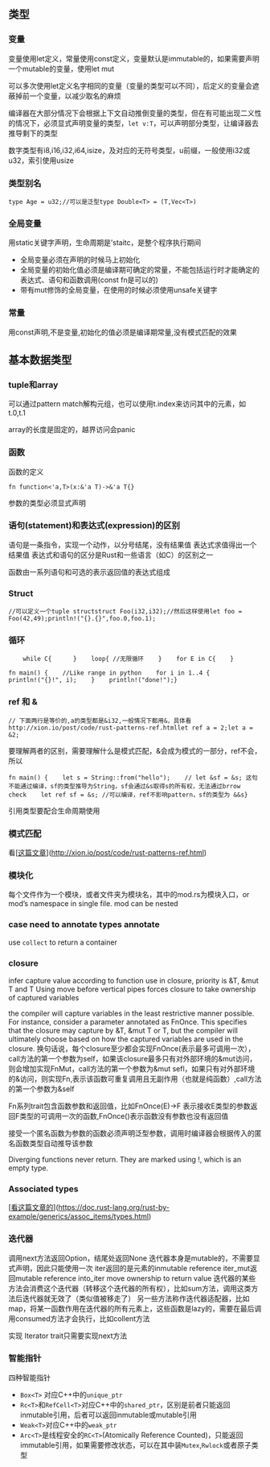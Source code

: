 ## 类型

### 变量

变量使用let定义，常量使用const定义，变量默认是immutable的，如果需要声明一个mutable的变量，使用let mut

可以多次使用let定义名字相同的变量（变量的类型可以不同），后定义的变量会遮蔽掉前一个变量，以减少取名的麻烦

编译器在大部分情况下会根据上下文自动推倒变量的类型，但在有可能出现二义性的情况下，必须显式声明变量的类型，`let v:T`，可以声明部分类型，让编译器去推导剩下的类型

数字类型有i8,i16,i32,i64,isize，及对应的无符号类型，u前缀，一般使用i32或u32，索引使用usize

### 类型别名

```
type Age = u32;//可以是泛型type Double<T> = (T,Vec<T>)
```

### 全局变量

用static关键字声明，生命周期是’staitc，是整个程序执行期间

- 全局变量必须在声明的时候马上初始化
- 全局变量的初始化值必须是编译期可确定的常量，不能包括运行时才能确定的表达式、语句和函数调用(const fn是可以的)
- 带有mut修饰的全局变量，在使用的时候必须使用unsafe关键字

### 常量

用const声明,不是变量,初始化的值必须是编译期常量,没有模式匹配的效果

## 基本数据类型

### tuple和array

可以通过pattern match解构元组，也可以使用t.index来访问其中的元素，如t.0,t.1

array的长度是固定的，越界访问会panic

### 函数

函数的定义

```
fn function<'a,T>(x:&'a T)->&'a T{}
```

参数的类型必须显式声明

### 语句(statement)和表达式(expression)的区别

语句是一条指令，实现一个动作，以分号结尾，没有结果值 表达式求值得出一个结果值 表达式和语句的区分是Rust和一些语言（如C）的区别之一

函数由一系列语句和可选的表示返回值的表达式组成

### Struct

```
//可以定义一个tuple structstruct Foo(i32,i32);//然后这样使用let foo = Foo(42,49);println!("{}.{}",foo.0,foo.1);
```

### 循环

```
    while C{      }    loop{ //无限循环    }    for E in C{    }
```

```
fn main() {    //Like range in python    for i in 1..4 {        println!("{}!", i);    }    println!("done!");}
```

### ref 和 &

```
// 下面两行是等价的,a的类型都是&i32,一般情况下都用&，具体看http://xion.io/post/code/rust-patterns-ref.htmllet ref a = 2;let a = &2;
```

要理解两者的区别，需要理解什么是模式匹配，&会成为模式的一部分，ref不会，所以

```
fn main() {    let s = String::from("hello");    // let &sf = &s; 这句不能通过编译，sf的类型推导为String，sf会通过&s取得s的所有权，无法通过brrow check    let ref sf = &s; //可以编译，ref不影响pattern，sf的类型为 &&s}
```

引用类型要配合生命周期使用

### 模式匹配

看[[这篇文章](http://xion.io/post/code/rust-patterns-ref.html)](http://xion.io/post/code/rust-patterns-ref.html)

### 模块化

每个文件作为一个模块，或者文件夹为模块名，其中的mod.rs为模块入口，or mod’s namespace in single file. mod can be nested

### case need to annotate types annotate

use `collect` to return a container

### closure

infer capture value according to function use in closure, priority is &T, &mut T and T Using move before vertical pipes forces closure to take ownership of captured variables

the compiler will capture variables in the least restrictive manner possible. For instance, consider a parameter annotated as FnOnce. This specifies that the closure may capture by &T, &mut T or T, but the compiler will ultimately choose based on how the captured variables are used in the closure. 换句话说，每个closure至少都会实现FnOnce(表示最多可调用一次），call方法的第一个参数为self，如果该closure最多只有对外部环境的&mut访问，则会增加实现FnMut，call方法的第一个参数为&mut sefl，如果只有对外部环境的&访问，则实现Fn,表示该函数可重复调用且无副作用（也就是纯函数）,call方法的第一个参数为&self

Fn系列trait包含函数参数和返回值，比如FnOnce(E)->F 表示接收E类型的参数返回F类型的可调用一次的函数,FnOnce()表示函数没有参数也没有返回值

接受一个匿名函数为参数的函数必须声明泛型参数，调用时编译器会根据传入的匿名函数类型自动推导该参数

Diverging functions never return. They are marked using !, which is an empty type.

### Associated types

[[看这篇文章的](https://doc.rust-lang.org/rust-by-example/generics/assoc_items/types.html)](https://doc.rust-lang.org/rust-by-example/generics/assoc_items/types.html)

### 迭代器

调用next方法返回Option，结尾处返回None 迭代器本身是mutable的，不需要显式声明，因此只能使用一次 iter返回的是元素的inmutable reference iter_mut返回mutable reference into_iter move ownership to return value 迭代器的某些方法会消费这个迭代器（转移这个迭代器的所有权），比如sum方法，调用这类方法后迭代器就无效了（类似值被移走了） 另一些方法称作迭代器适配器，比如map，将某一函数作用在迭代器的所有元素上，这些函数是lazy的，需要在最后调用consumed方法才会执行，比如collent方法

实现 Iterator trait只需要实现next方法

### 智能指针

四种智能指针

- `Box<T>` 对应C++中的`unique_ptr`
- `Rc<T>`和`RefCell<T>`对应C++中的`shared_ptr`，区别是前者只能返回inmutable引用，后者可以返回inmutable或mutable引用
- `Weak<T>`对应C++中的`weak_ptr`
- `Arc<T>`是线程安全的`RC<T>`(Atomically Reference Counted)，只能返回immutable引用，如果需要修改状态，可以在其中装`Mutex`,`Rwlock`或者原子类型
